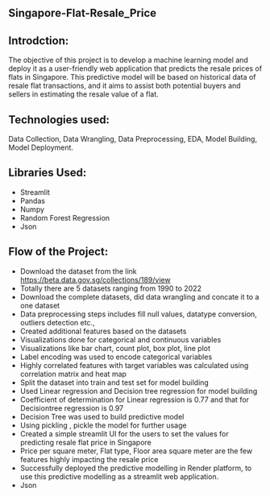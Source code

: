 ## Singapore-Flat-Resale_Price
## Introdction:
The objective of this project is to develop a machine learning model and deploy it as a user-friendly web application that predicts the resale prices of flats in Singapore. This predictive model will be based on historical data of resale flat transactions, and it aims to assist both potential buyers and sellers in estimating the resale value of a flat.

## Technologies used:
Data Collection, Data Wrangling, Data Preprocessing, EDA, Model Building, Model Deployment.

## Libraries Used:

* Streamlit
* Pandas
* Numpy 
* Random Forest Regression
* Json

## Flow of the Project:

* Download the dataset from the link https://beta.data.gov.sg/collections/189/view
* Totally there are 5 datasets ranging from 1990 to 2022
* Download the complete datasets, did data wrangling and concate it to a one dataset
* Data preprocessing steps includes fill null values, datatype conversion, outliers detection etc.,
* Created additional features based on the datasets
* Visualizations done for categorical and continuous variables
* Visualizations like bar chart, count plot, box plot, line plot
* Label encoding was used to encode categorical variables
* Highly correlated features with target variables was calculated using correlation matrix and heat map
* Split the dataset into train and test set for model building
* Used Linear regression and Decision tree regression for model building
* Coefficient of determination for Linear regression is 0.77 and that for Decisiontree regression is 0.97
* Decision Tree was used to build predictive model
* Using pickling , pickle the model for further usage
* Created a simple streamlit  UI for the users to set the values for predicting resale flat price in Singapore
* Price per square meter, Flat type, Floor area square meter are the few features highly impacting the resale price
* Successfully deployed the predictive modelling in Render platform, to use this predictive modelling as a  streamlit web application.
* Json
